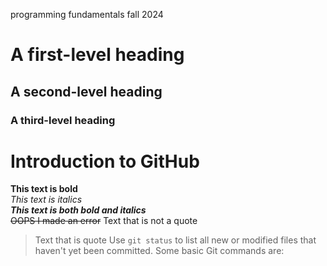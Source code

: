 programming fundamentals fall 2024
# A first-level heading
## A second-level heading
### A third-level heading
# Introduction to GitHub
**This text is bold**\
*This text is italics*\
***This text is both bold and italics***\
~~OOPS I made an error~~
Text that is not a quote
> Text that is quote
Use `git status` to list all new or modified files that haven't yet been committed.
>  Some basic Git commands are:
